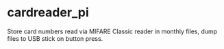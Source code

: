 # cardreader_pi
Store card numbers read via MIFARE Classic reader in monthly files, dump files to USB stick on button press.
